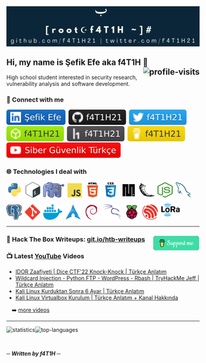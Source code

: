<img src="img/banner.png" align="center">
<h2>Hi, my name is Şefik Efe aka f4T1H 👋 
  <a href="#"><img src="https://visitor-badge.laobi.icu/badge?page_id=f4T1H21.f4T1H21&left_color=grey&right_color=red" alt="profile-visits" align="right"></a>
</h2>
<p>High school student interested in security research, vulnerability analysis and software development.</p>

<h3>🔗 Connect with me</h3>
<p align="left">
  <a href="https://www.linkedin.com/in/şefik-efe"><img src="img/account-badges/linkedin.svg" alt="LinkedIn"></a>&nbsp;
  <a href="https://github.com/f4T1H21"><img src="img/account-badges/github.svg" alt="GitHub"></a>&nbsp;
  <a href="https://twitter.com/f4T1H21"><img src="img/account-badges/twitter.svg" alt="Twitter"></a>&nbsp;
  <a href="https://app.hackthebox.eu/profile/184235"><img src="img/account-badges/hackthebox.svg" alt="HackTheBox"></a>&nbsp;
  <a href="https://hackerone.com/f4T1H21?type=user"><img src="img/account-badges/hackerone.svg" alt="HackerOne"></a>&nbsp;
  <a href="https://www.buymeacoffee.com/f4T1H21"><img src="img/account-badges/buymeacoffee.svg" alt="Buymeacoffee"></a>&nbsp;
  <a href="https://www.youtube.com/channel/UChFCLkYhKx15kioYSfNfoyg"><img src="img/account-badges/youtube.svg" alt="YouTube"></a>
</p>

<h3>🌐 Technologies I deal with</h3>
<p align="left">
  <!-- Python -->
  <a href="https://www.python.org" target="_blank" rel="noreferrer"><img src="img/icons/python.svg" alt="python" width="42" height="42"/></a>&nbsp;
  <!-- Bash -->
  <a href="https://www.gnu.org/software/bash" target="_blank" rel="noreferrer"><img src="img/icons/bash.png" alt="bash" width="38" height="40"/></a>&nbsp;
  <!-- PHP -->
  <a href="https://www.php.net/" target="_blank" rel="noreferrer"><img src="img/icons/php.png" alt="php" width="55" height="40"/></a>&nbsp;
  <!-- JavaScript -->
  <a href="https://developer.mozilla.org/en-US/docs/Web/JavaScript" target="_blank" rel="noreferrer"><img src="img/icons/javascript.svg" alt="javascript" width="38" height="38"/></a>&nbsp;
  <!-- HTML -->
  <a href="https://www.w3.org/html" target="_blank" rel="noreferrer"><img src="img/icons/html5.svg" alt="html5" width="40" height="40"/></a>&nbsp;
  <!-- CSS -->
  <a href="https://www.w3.org/css" target="_blank" rel="noreferrer"><img src="img/icons/css3.svg" alt="css3" width="40" height="40"/></a>&nbsp;
  <!-- MicroPython -->
  <a href="https://micropython.org/" target="_blank" rel="noreferrer"><img src="img/icons/micropython.png" alt="micropython" width="38" height="38"/></a>&nbsp;
  <!-- Flask -->
  <a href="https://flask.palletsprojects.com" target="_blank" rel="noreferrer"><img src="img/icons/flask.svg" alt="flask" width="40" height="40"/></a>&nbsp;
  <!-- NodeJS -->
  <a href="https://nodejs.org" target="_blank" rel="noreferrer"><img src="img/icons/nodejs.png" alt="nodejs" width="40" height="40"/></a>&nbsp;
  <!-- MySQL -->
  <a href="https://www.mysql.com" target="_blank" rel="noreferrer"><img src="img/icons/mysql.png" alt="mysql" width="40" height="40"/></a>&nbsp;
  <!-- PostgreSQL -->
  <a href="https://www.postgresql.org" target="_blank" rel="noreferrer"><img src="img/icons/postgresql.png" alt="postgresql" width="40" height="40"/></a>&nbsp;
  <!-- Git -->
  <a href="https://git-scm.com" target="_blank" rel="noreferrer"><img src="img/icons/git.svg" alt="git" width="40" height="40"/></a>&nbsp;
  <!-- Docker -->
  <a href="https://www.docker.com" target="_blank" rel="noreferrer"><img src="img/icons/docker.png" alt="docker" width="50" height="40"/></a>&nbsp;
  <!-- Arch -->
  <a href="https://archlinux.org" target="_blank" rel="noreferrer"><img src="img/icons/arch.png" alt="arch" width="40" height="40"/></a>&nbsp;
  <!-- Debian -->
  <a href="https://www.debian.org" target="_blank" rel="noreferrer"><img src="img/icons/debian.svg" alt="debian" width="40" height="40"/></a>&nbsp;
  <!-- Kali -->
  <a href="https://www.kali.org" target="_blank" rel="noreferrer"><img src="img/icons/kali.png" alt="kali" width="50" height="40"/></a>&nbsp;
  <!-- Raspberry Pi -->
  <a href="https://www.raspberrypi.org" target="_blank" rel="noreferrer"><img src="img/icons/raspberrypi.svg" alt="raspberrypi" width="40" height="40"/></a>&nbsp;
  <!-- ESP32 -->
  <a href="https://www.espressif.com/en/products/socs/esp32" target="_blank" rel="noreferrer"><img src="img/icons/espressif.png" alt="esp32" width="40" height="40"/></a>&nbsp;
  <!-- LoRa -->
  <a href="https://lora-alliance.org" target="_blank" rel="noreferrer"><img src="img/icons/lora.png" alt="lora" width="50" height="55"/></a>&nbsp;  
</p>

<hr/>

<h3>📝 Hack The Box Writeups: <a href="https://git.io/htb-writeups">
    git.io/htb-writeups
  </a>
  <a href=https://www.buymeacoffee.com/f4T1H21>
    <img src="support.png" align="right" height="40" alt="support">
  </a>
</h3>

<h3>📺 Latest <a href="https://www.youtube.com/channel/UChFCLkYhKx15kioYSfNfoyg">YouTube</a> Videos</h3>

<!-- YOUTUBE-VIDEOS-LIST:START -->
- [IDOR Zaafiyeti | Dice CTF&#39;22 Knock-Knock | Türkçe Anlatım](https://www.youtube.com/watch?v=kW6I2NnZfoQ)
- [Wildcard Injection - Python FTP - WordPress - Rbash | TryHackMe Jeff | Türkçe Anlatım](https://www.youtube.com/watch?v=OJvOKAAd-p0)
- [Kali Linux Kurduktan Sonra 6 Ayar | Türkçe Anlatım](https://www.youtube.com/watch?v=rIb1A11TUVU)
- [Kali Linux Virtualbox Kurulum | Türkçe Anlatım + Kanal Hakkında](https://www.youtube.com/watch?v=w8JFnbOniwk)
<!-- YOUTUBE-VIDEOS-LIST:END -->
&emsp;➡️ [more videos](https://www.youtube.com/channel/UChFCLkYhKx15kioYSfNfoyg)
<hr/>

<img src="https://github-readme-stats.vercel.app/api?username=f4T1H21&show_icons=true&theme=algolia&count_private=true&hide=prs" alt="statistics"><img src="https://github-readme-stats.vercel.app/api/top-langs/?username=f4T1H21&layout=compact&theme=algolia" alt="top-languages">

<br/>

<b><i>─ Written by f4T1H ─</i></b>
